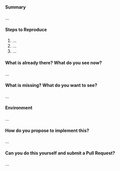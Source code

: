 <!--
Thanks for submitting an issue. Please fill the template below,
otherwise we will not be able to process this issue.
-->

#### Summary
<!-- Summarize the issue in a few sentences: -->

...

#### Steps to Reproduce
<!-- How can we reproduce the problem? How should the feature work? -->

1. ...
2. ...
3. ...

<!-- Please upload relevant configuration (as .txt). -->

#### What is already there? What do you see now?
<!--
Please paste terminal output, upload logs (as .txt) or upload screenshots.
Describe or link to related APIs, screen designs, packages, etc.
-->

...

#### What is missing? What do you want to see?
<!-- Please add some examples or mock-ups if applicable. -->

...

#### Environment
<!-- Your environment: OS/Browser/Gateway/Device/...? Versions? -->

...

#### How do you propose to implement this?
<!-- Please think about how this could be implemented. -->

...

#### Can you do this yourself and submit a Pull Request?
<!-- You can also @mention experts if you need help with this. -->

...
